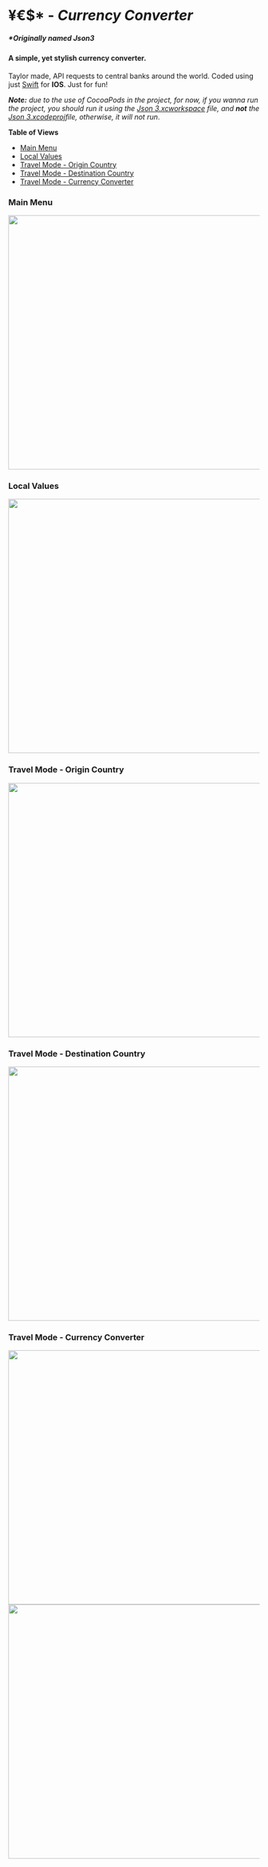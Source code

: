 # &yen;&euro;$\*  - *Currency Converter*
##### \*Originally named *Json3*
#### A simple, yet stylish currency converter. 
Taylor made, API requests to central banks around the world.
Coded using just [Swift](https://github.com/apple/swift) for **IOS**.
Just for fun!

***Note:*** *due to the use of CocoaPods in the project, for now, if you wanna run the project, you should run it using the [Json 3.xcworkspace](https://github.com/seb-salazar/YES-iOS/tree/master/Json%203.xcworkspace) file, and **not** the [Json 3.xcodeproj](https://github.com/seb-salazar/YES-iOS/tree/master/Json%203.xcodeproj)file, otherwise, it will not run*.

**Table of Views**
* [Main Menu](#1)
* [Local Values](#2)
* [Travel Mode - Origin Country](#3)
* [Travel Mode - Destination Country](#4)
* [Travel Mode - Currency Converter](#5)

### Main Menu
<a name="1">
<div style="text-align:center"> 
    <img src="gitImages/1.png" width="510">
</div>
</a>

### Local Values
<a name="2">
<div style="text-align:center"> 
    <img src="gitImages/2.png" width="510">
</div>
</a>

### Travel Mode - Origin Country
<a name="3">
<div style="text-align:center"> 
    <img src="gitImages/3.png" width="510">
</div>
</a>

### Travel Mode - Destination Country
<a name="4">
<div style="text-align:center"> 
    <img src="gitImages/4.png" width="510">
</div>
</a>

### Travel Mode - Currency Converter
<a name="5">
<div style="text-align:center"> 
    <img src="gitImages/5.png" width="510">
    <img src="gitImages/6.png" width="510">
</div>
</a>